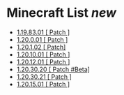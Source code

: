 # Minecraft List *new*
- [1.19.83.01 [ Patch ]](https://www.mediafire.com/file/6sz1fusghiwaw7t/1.19.83.01_arm64_v8a_patched.apk/file)
- [1.20.0.01 [ Patch ]](https://www.mediafire.com/file/hsiuqd1h512xu5r/1.20.0.01_arm64_v8a_patched.apk/file)
- [1.20.1.02 [ Patch]](https://www.mediafire.com/file/l9eclrhvklgo1kc/1.20.1.02_arm64_v8a_patched.apk/file)
- [1.20.10.01 [ Patch ]](https://www.mediafire.com/file/d3c0ep06x2wmkd4/1.20.10.01_arm64_v8a_patched.apk/file)
- [1.20.12.01 [ Patch ]](https://www.mediafire.com/file/8chmoae5f2ew26b/1.20.12.01_arm64_v8a_patched.apk/file)
- [1.20.30.20 [ Patch \#Beta]](https://www.mediafire.com/file/zuumsd4vl1kyrhq/1.20.30.20_arm64_v8a_patched.apk/file)
- [1.20.30.21 [ Patch ]](https://www.mediafire.com/file/ulppkigrnhphzqt/1.20.30.21_arm64_v8a_patched.apk/file)
- [1.20.15.01 [ Patch ]](https://www.mediafire.com/file/m7zmheqbp57qjv2/1.20.15.01_arm64_v8a_patched.apk/file)
